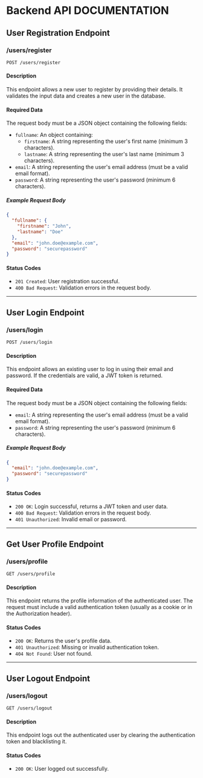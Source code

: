 # Backend API DOCUMENTATION

## User Registration Endpoint

### /users/register

`POST /users/register`

#### Description

This endpoint allows a new user to register by providing their details. It validates the input data and creates a new user in the database.

#### Required Data

The request body must be a JSON object containing the following fields:

- `fullname`: An object containing:
  - `firstname`: A string representing the user's first name (minimum 3 characters).
  - `lastname`: A string representing the user's last name (minimum 3 characters).
- `email`: A string representing the user's email address (must be a valid email format).
- `password`: A string representing the user's password (minimum 6 characters).

##### Example Request Body

```json
{
  "fullname": {
    "firstname": "John",
    "lastname": "Doe"
  },
  "email": "john.doe@example.com",
  "password": "securepassword"
}
```

#### Status Codes

- `201 Created`: User registration successful.
- `400 Bad Request`: Validation errors in the request body.

---

## User Login Endpoint

### /users/login

`POST /users/login`

#### Description

This endpoint allows an existing user to log in using their email and password. If the credentials are valid, a JWT token is returned.

#### Required Data

The request body must be a JSON object containing the following fields:

- `email`: A string representing the user's email address (must be a valid email format).
- `password`: A string representing the user's password (minimum 6 characters).

##### Example Request Body

```json
{
  "email": "john.doe@example.com",
  "password": "securepassword"
}
```

#### Status Codes

- `200 OK`: Login successful, returns a JWT token and user data.
- `400 Bad Request`: Validation errors in the request body.
- `401 Unauthorized`: Invalid email or password.

---

## Get User Profile Endpoint

### /users/profile

`GET /users/profile`

#### Description

This endpoint returns the profile information of the authenticated user. The request must include a valid authentication token (usually as a cookie or in the Authorization header).

#### Status Codes

- `200 OK`: Returns the user's profile data.
- `401 Unauthorized`: Missing or invalid authentication token.
- `404 Not Found`: User not found.

---

## User Logout Endpoint

### /users/logout

`GET /users/logout`

#### Description

This endpoint logs out the authenticated user by clearing the authentication token and blacklisting it.

#### Status Codes

- `200 OK`: User logged out successfully.
